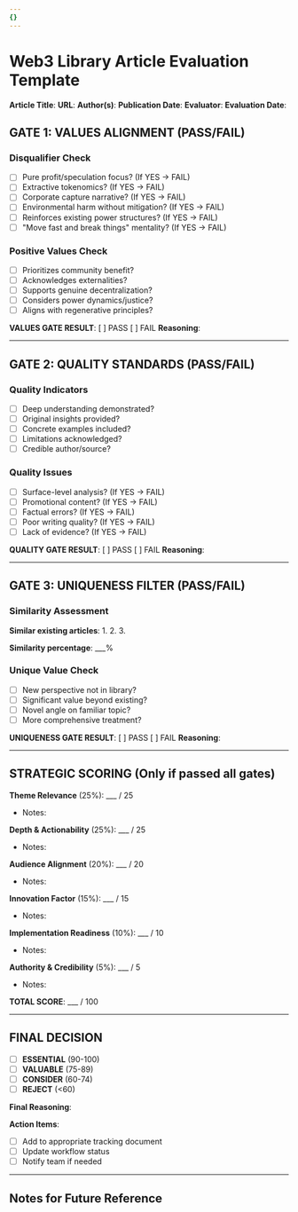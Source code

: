 ```yaml
---
{}
---
```

# Web3 Library Article Evaluation Template

**Article Title**: 
**URL**: 
**Author(s)**: 
**Publication Date**: 
**Evaluator**: 
**Evaluation Date**: 

## GATE 1: VALUES ALIGNMENT (PASS/FAIL)

### Disqualifier Check
- [ ] Pure profit/speculation focus? (If YES → FAIL)
- [ ] Extractive tokenomics? (If YES → FAIL)
- [ ] Corporate capture narrative? (If YES → FAIL)
- [ ] Environmental harm without mitigation? (If YES → FAIL)
- [ ] Reinforces existing power structures? (If YES → FAIL)
- [ ] "Move fast and break things" mentality? (If YES → FAIL)

### Positive Values Check
- [ ] Prioritizes community benefit?
- [ ] Acknowledges externalities?
- [ ] Supports genuine decentralization?
- [ ] Considers power dynamics/justice?
- [ ] Aligns with regenerative principles?

**VALUES GATE RESULT**: [ ] PASS  [ ] FAIL
**Reasoning**: 

---

## GATE 2: QUALITY STANDARDS (PASS/FAIL)

### Quality Indicators
- [ ] Deep understanding demonstrated?
- [ ] Original insights provided?
- [ ] Concrete examples included?
- [ ] Limitations acknowledged?
- [ ] Credible author/source?

### Quality Issues
- [ ] Surface-level analysis? (If YES → FAIL)
- [ ] Promotional content? (If YES → FAIL)
- [ ] Factual errors? (If YES → FAIL)
- [ ] Poor writing quality? (If YES → FAIL)
- [ ] Lack of evidence? (If YES → FAIL)

**QUALITY GATE RESULT**: [ ] PASS  [ ] FAIL
**Reasoning**: 

---

## GATE 3: UNIQUENESS FILTER (PASS/FAIL)

### Similarity Assessment
**Similar existing articles**:
1. 
2. 
3. 

**Similarity percentage**: ___%

### Unique Value Check
- [ ] New perspective not in library?
- [ ] Significant value beyond existing?
- [ ] Novel angle on familiar topic?
- [ ] More comprehensive treatment?

**UNIQUENESS GATE RESULT**: [ ] PASS  [ ] FAIL
**Reasoning**: 

---

## STRATEGIC SCORING (Only if passed all gates)

**Theme Relevance** (25%): ___ / 25
- Notes: 

**Depth & Actionability** (25%): ___ / 25
- Notes: 

**Audience Alignment** (20%): ___ / 20
- Notes: 

**Innovation Factor** (15%): ___ / 15
- Notes: 

**Implementation Readiness** (10%): ___ / 10
- Notes: 

**Authority & Credibility** (5%): ___ / 5
- Notes: 

**TOTAL SCORE**: ___ / 100

---

## FINAL DECISION

- [ ] **ESSENTIAL** (90-100)
- [ ] **VALUABLE** (75-89)
- [ ] **CONSIDER** (60-74)
- [ ] **REJECT** (<60)

**Final Reasoning**: 

**Action Items**:
- [ ] Add to appropriate tracking document
- [ ] Update workflow status
- [ ] Notify team if needed

---

## Notes for Future Reference